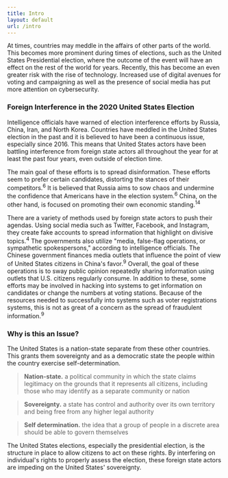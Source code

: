 ```yaml
---
title: Intro
layout: default
url: /intro
---
```

At times, countries may meddle in the affairs of other parts of the world. This becomes more prominent during times of elections, such as the United States Presidential election, where the outcome of the event will have an effect on the rest of the world for years. Recently, this has become an even greater risk with the rise of technology. Increased use of digital avenues for voting and campaigning as well as the presence of social media has put more attention on cybersecurity.

### Foreign Interference in the 2020 United States Election

Intelligence officials have warned of election interference efforts by Russia, China, Iran, and North Korea. Countries have meddled in the United States election in the past and it is believed to have been a continuous issue, especially since 2016. This means that United States actors have been battling interference from foreign state actors all throughout the year for at least the past four years, even outside of election time.

The main goal of these efforts is to spread disinformation. These efforts seem to prefer certain candidates, distorting the stances of their competitors.<sup>6</sup> It is believed that Russia aims to sow chaos and undermine the confidence that Americans have in the election system.<sup>6</sup> China, on the other hand, is focused on promoting their own economic standing.<sup>14</sup>

There are a variety of methods used by foreign state actors to push their agendas. Using social media such as Twitter, Facebook, and Instagram, they create fake accounts to spread information that highlight on divisive topics.<sup>4</sup> The governments also utilize "media, false-flag operations, or sympathetic spokespersons," according to intelligence officials. The Chinese government finances media outlets that influence the point of view of United States citizens in China's favor.<sup>9</sup> Overall, the goal of these operations is to sway public opinion repeatedly sharing information using outlets that U.S. citizens regularly consume. In addition to these, some efforts may be involved in hacking into systems to get information on candidates or change the numbers at voting stations. Because of the resources needed to successfully into systems such as voter registrations systems, this is not as great of a concern as the spread of fraudulent information.<sup>9</sup>

### Why is this an Issue?

The United States is a nation-state separate from these other countries. This grants them sovereignty and as a democratic state the people within the country exercise self-determination.

> **Nation-state.** a political community in which the state claims legitimacy on the grounds that it represents all citizens, including those who may identify as a separate community or nation

> **Sovereignty.** a state has control and authority over its own territory and being free from any higher legal authority

> **Self determination.** the idea that a group of people in a discrete area should be able to govern themselves

The United States elections, especially the presidential election, is the structure in place to allow citizens to act on these rights. By interfering on individual's rights to properly assess the election, these foreign state actors are impeding on the United States' sovereignty. 